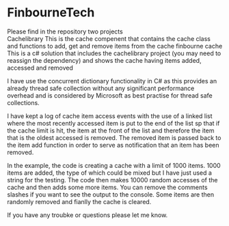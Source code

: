 # FinbourneTech
Please find in the repository two projects<br>
  Cachelibrary          This is the cache compenent that contains the cache class and functions to add, get and remove items from the cache
  finbourne cache       This is a c# solution that includes the cachelibrary project (you may need to reassign the dependency) and shows the cache having items added, accessed and removed


I have use the concurrent dictionary functionality in C# as this provides an already thread safe collection without any significant performance overhead and is considered by Microsoft as best practise for thread safe collections.

I have kept a log of cache item access events with the use of a linked list where the most recently accessed item is put to the end of the list sp that if the cache limit is hit, the item at the front of the list and therefore the item that is the oldest accessed is removed. The removed item is passed back to the item add function in order to serve as notification that an item has been removed.

In the example, the code is creating a cache with a limit of 1000 items. 1000 items are added, the type of which could be mixed but I have just used a string for the testing. The code then makes 10000 random accesses of the cache and then adds some more items. You can remove the comments slashes if you want to see the output to the console. Some items are then randomly removed and fianlly the cache is cleared.

If you have any troubke or questions please let me know.
